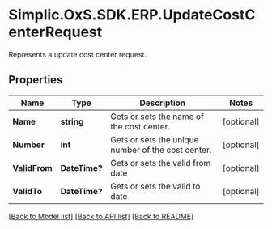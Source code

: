 # Simplic.OxS.SDK.ERP.UpdateCostCenterRequest
Represents a update cost center request.

## Properties

Name | Type | Description | Notes
------------ | ------------- | ------------- | -------------
**Name** | **string** | Gets or sets the name of the cost center. | [optional] 
**Number** | **int** | Gets or sets the unique number of the cost center. | [optional] 
**ValidFrom** | **DateTime?** | Gets or sets the valid from date | [optional] 
**ValidTo** | **DateTime?** | Gets or sets the valid to date | [optional] 

[[Back to Model list]](../README.md#documentation-for-models) [[Back to API list]](../README.md#documentation-for-api-endpoints) [[Back to README]](../README.md)

